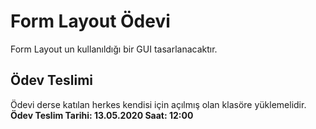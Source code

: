 # Form Layout Ödevi

Form Layout un kullanıldığı bir GUI tasarlanacaktır.

## Ödev Teslimi
 
Ödevi derse katılan herkes kendisi için açılmış olan klasöre yüklemelidir. **Ödev Teslim Tarihi: 13.05.2020 Saat: 12:00**


